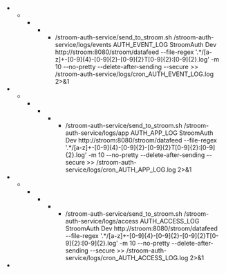 * * * * * /stroom-auth-service/send_to_stroom.sh /stroom-auth-service/logs/events AUTH_EVENT_LOG StroomAuth Dev http://stroom:8080/stroom/datafeed --file-regex '.*/[a-z]+-[0-9]{4}-[0-9]{2}-[0-9]{2}T[0-9]{2}:[0-9]{2}\.log' -m 10 --no-pretty --delete-after-sending --secure >> /stroom-auth-service/logs/cron_AUTH_EVENT_LOG.log 2>&1
* * * * * * /stroom-auth-service/send_to_stroom.sh /stroom-auth-service/logs/app AUTH_APP_LOG StroomAuth Dev http://stroom:8080/stroom/datafeed --file-regex '.*/[a-z]+-[0-9]{4}-[0-9]{2}-[0-9]{2}T[0-9]{2}:[0-9]{2}\.log' -m 10 --no-pretty --delete-after-sending --secure >> /stroom-auth-service/logs/cron_AUTH_APP_LOG.log 2>&1
* * * * * * /stroom-auth-service/send_to_stroom.sh /stroom-auth-service/logs/access AUTH_ACCESS_LOG StroomAuth Dev http://stroom:8080/stroom/datafeed --file-regex '.*/[a-z]+-[0-9]{4}-[0-9]{2}-[0-9]{2}T[0-9]{2}:[0-9]{2}\.log' -m 10 --no-pretty --delete-after-sending --secure >> /stroom-auth-service/logs/cron_AUTH_ACCESS_LOG.log 2>&1
*

